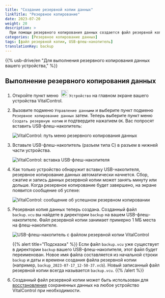 ```yaml
---
title: "Создание резервной копии данных"
linkTitle: "Резервное копирование"
date: 2023-07-20
weight: 20
description: >
  При помощи резервного копирования данных создается файл резервной копии, который содержит все данные, хранящиеся на устройстве VitalControl.
categories: [Резервное копирование данных]
tags: [файл резервной копии, USB-флеш-накопитель]
translationKey: backup
---
```

{{% usb-drive/en "Для выполнения резервного копирования данных вашего устройства," %}}

## Выполнение резервного копирования данных

1. Откройте пункт меню &nbsp;<img src="/icons/device.svg" width="23" align="bottom" alt="Устройство" /> `Устройство` на главном экране вашего устройства VitalControl.

2. Вызовите подменю `Управление данными` и выберите пункт подменю `Резервное копирование данных` затем. Теперь выберите пункт меню `Создать резервную копию` и подтвердите нажатием `OK`. Вас попросят вставить USB-флеш-накопитель:

   ![VitalControl: путь меню резервного копирования данных](../images/backup.png "Вызов резервного копирования данных")

3. Вставьте USB-флеш-накопитель (разъем типа C) в разъем в нижней части устройства.

   ![VitalControl: вставка USB-флеш-накопителя](/images/firmware/update/plug-in-dual-usb-stick.svg "Вставка USB-флеш-накопителя")

4. Как только устройство обнаружит вставку USB-накопителя, резервное копирование данных автоматически начнется. Сбор, сжатие и запись данных резервной копии может занять минуту или дольше. Когда резервное копирование будет завершено, на экране появится сообщение об успехе:

   ![VitalControl: сообщение об успешном резервном копировании](../images/backup-done.png "Успешное резервное копирование данных")

5. Резервная копия данных теперь создана. Созданный файл `backup.vcu` вы найдете в директории `backup` на вашем USB-флеш-накопителе. Файл резервной копии занимает примерно 1 МБ места на флеш-накопителе.

   ![USB-флеш-накопитель с файлом резервной копии VitalControl](../images/backup-file.png "USB-флеш-накопитель с файлом резервной копии")

   {{% alert title="Подсказка" %}}
  Если файл `backup.vcu` уже существует в директории `backup` вашего USB-флеш-накопителя, этот файл будет переименован. Новое имя файла составляется из начальной строки `backup` и даты и времени создания файла резервной копии (например, `backup_2023-07-17_12-50-37.vcb`). Новый записанный файл резервной копии всегда называется `backup.vcu`.
    {{% /alert %}}

6. Созданный файл резервной копии может быть использован для [восстановления](../restore) сохраненных данных на любое устройство VitalControl при необходимости.

